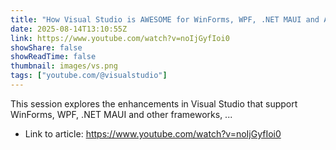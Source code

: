 ```yaml
---
title: "How Visual Studio is AWESOME for WinForms, WPF, .NET MAUI and All Your Favorite Frameworks"
date: 2025-08-14T13:10:55Z
link: https://www.youtube.com/watch?v=noIjGyfIoi0
showShare: false
showReadTime: false
thumbnail: images/vs.png
tags: ["youtube.com/@visualstudio"]
---
```

This session explores the enhancements in Visual Studio that support WinForms, WPF, .NET MAUI and other frameworks, ...

- Link to article: https://www.youtube.com/watch?v=noIjGyfIoi0